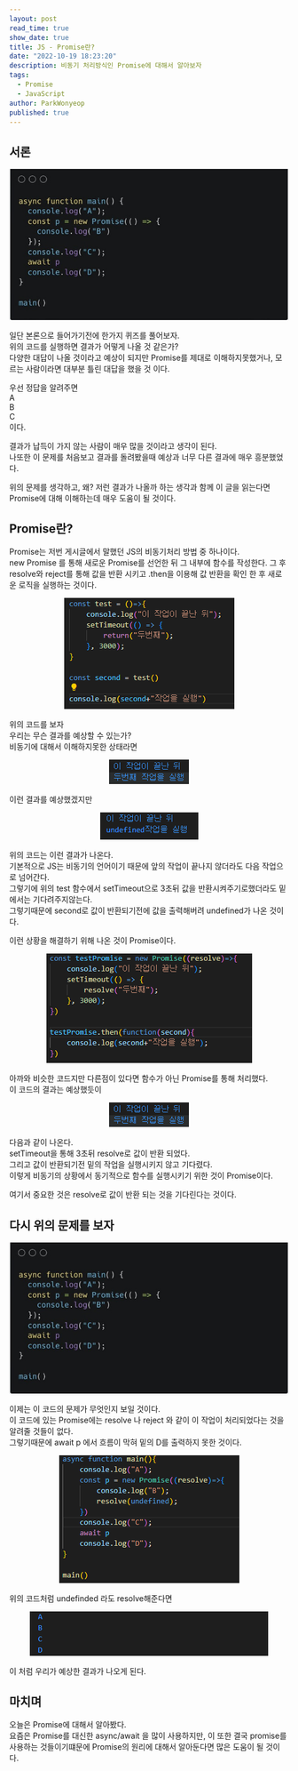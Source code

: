 ```yaml
---
layout: post
read_time: true
show_date: true
title: JS - Promise란?
date: "2022-10-19 18:23:20"
description: 비동기 처리방식인 Promise에 대해서 알아보자
tags:
  - Promise
  - JavaScript
author: ParkWonyeop
published: true
---
```


## 서론

<center><img src="../assets/img/posts/20221019/promise.jpg"></center>

일단 본론으로 들어가기전에 한가지 퀴즈를 풀어보자.  
위의 코드를 실행하면 결과가 어떻게 나올 것 같은가?  
다양한 대답이 나올 것이라고 예상이 되지만 Promise를 제대로 이해하지못했거나, 모르는 사람이라면 대부분 틀린 대답을 했을 것 이다.

우선 정답을 알려주면  
A  
B  
C  
이다.

결과가 납득이 가지 않는 사람이 매우 많을 것이라고 생각이 된다.  
나또한 이 문제를 처음보고 결과를 돌려봤을때 예상과 너무 다른 결과에 매우 흥분했었다.

위의 문제를 생각하고, 왜? 저런 결과가 나올까 하는 생각과 함께 이 글을 읽는다면 Promise에 대해 이해하는데 매우 도움이 될 것이다.

## Promise란?

Promise는 저번 게시글에서 말했던 JS의 비동기처리 방법 중 하나이다.  
new Promise 를 통해 새로운 Promise를 선언한 뒤 그 내부에 함수를 작성한다.
그 후 resolve와 reject를 통해 값을 반환 시키고 .then을 이용해 값 반환을 확인 한 후 새로운 로직을 실행하는 것이다.

<center><img src="../assets/img/posts/20221019/new3.png"></center>

위의 코드를 보자  
우리는 무슨 결과를 예상할 수 있는가?  
비동기에 대해서 이해하지못한 상태라면

<center><img src="../assets/img/posts/20221019/new2.png"></center>

이런 결과를 예상했겠지만

<center><img src="../assets/img/posts/20221019/new4.png"></center>

위의 코드는 이런 결과가 나온다.  
기본적으로 JS는 비동기의 언어이기 때문에 앞의 작업이 끝나지 않더라도 다음 작업으로 넘어간다.  
그렇기에 위의 test 함수에서 setTimeout으로 3초뒤 값을 반환시켜주기로했더라도 밑에서는 기다려주지않는다.  
그렇기때문에 second로 값이 반환되기전에 값을 출력해버려 undefined가 나온 것이다.

이런 상황을 해결하기 위해 나온 것이 Promise이다.

<center><img src="../assets/img/posts/20221019/new.png"></center>

아까와 비슷한 코드지만 다른점이 있다면 함수가 아닌 Promise를 통해 처리했다.  
이 코드의 결과는 예상했듯이

<center><img src="../assets/img/posts/20221019/new2.png"></center>

다음과 같이 나온다.  
setTimeout을 통해 3초뒤 resolve로 값이 반환 되었다.  
그리고 값이 반환되기전 밑의 작업을 실행시키지 않고 기다렸다.  
이렇게 비동기의 상황에서 동기적으로 함수를 실행시키기 위한 것이 Promise이다.

여기서 중요한 것은 resolve로 값이 반환 되는 것을 기다린다는 것이다.

## 다시 위의 문제를 보자

<center><img src="../assets/img/posts/20221019/promise.jpg"></center>

이제는 이 코드의 문제가 무엇인지 보일 것이다.  
이 코드에 있는 Promise에는 resolve 나 reject 와 같이 이 작업이 처리되었다는 것을 알려줄 것들이 없다.  
그렇기때문에 await p 에서 흐름이 막혀 밑의 D를 출력하지 못한 것이다.

<center><img src="../assets/img/posts/20221019/new5.png"></center>

위의 코드처럼 undefinded 라도 resolve해준다면

<center><img src="../assets/img/posts/20221019/new6.png"></center>

이 처럼 우리가 예상한 결과가 나오게 된다.

## 마치며

오늘은 Promise에 대해서 알아봤다.  
요즘은 Promise를 대신한 async/await 을 많이 사용하지만, 이 또한 결국 promise를 사용하는 것들이기떄문에 Promise의 원리에 대해서 알아둔다면 많은 도움이 될 것이다.
